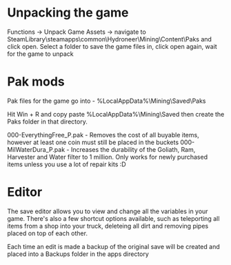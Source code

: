 # Unpacking the game

Functions -> Unpack Game Assets -> navigate to SteamLibrary\steamapps\common\Hydroneer\Mining\Content\Paks and click open. Select a folder to save the game files in, click open again, wait for the game to unpack

# Pak mods

Pak files for the game go into - %LocalAppData%\Mining\Saved\Paks

Hit Win + R and copy paste %LocalAppData%\Mining\Saved then create the Paks folder in that directory.

000-EverythingFree_P.pak - Removes the cost of all buyable items, however at least one coin must still be placed in the buckets
000-MilWaterDura_P.pak - Increases the durability of the Goliath, Ram, Harvester and Water filter to 1 million. Only works for newly purchased items unless you use a lot of repair kits :D

# Editor
The save editor allows you to view and change all the variables in your game. There's also a few shortcut options available, such as teleporting all items from a shop into your truck, deleteing all dirt and removing pipes placed on top of each other.

Each time an edit is made a backup of the original save will be created and placed into a Backups folder in the apps directory
